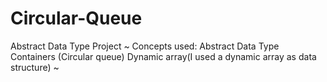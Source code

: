 # Circular-Queue
Abstract Data Type Project
~
Concepts used:
Abstract Data Type
Containers (Circular queue)
Dynamic array(I used a dynamic array as data structure)
~
